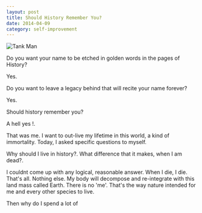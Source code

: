 ```yaml
---
layout: post
title: Should History Remember You?
date: 2014-04-09
category: self-improvement
---
```


![Tank Man]({{site.img-url}}/tank-man.jpg)  

Do you want your name to be etched in golden words in the pages of History?

Yes.

Do you want to leave a legacy behind that will recite your name forever?

Yes.

Should history remember you?

A hell yes !.

That was me. I want to out-live my lifetime in this world, a kind of immortality. Today, I asked specific questions to myself.

Why should I live in history?. What difference that it makes, when I am dead?.

I couldnt come up with any logical, reasonable answer. When I die, I die. That's all. Nothing else. My body will decompose and re-integrate with this land mass called Earth. There is no 'me'. That's the way nature intended for me and every other species to live.  

Then why do I spend a lot of 


